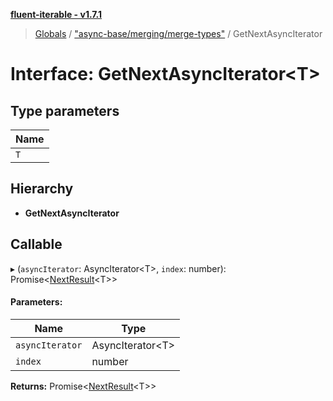**[fluent-iterable - v1.7.1](../README.md)**

> [Globals](../README.md) / ["async-base/merging/merge-types"](../modules/_async_base_merging_merge_types_.md) / GetNextAsyncIterator

# Interface: GetNextAsyncIterator\<T>

## Type parameters

Name |
------ |
`T` |

## Hierarchy

* **GetNextAsyncIterator**

## Callable

▸ (`asyncIterator`: AsyncIterator\<T>, `index`: number): Promise\<[NextResult](_async_base_merging_merge_types_.nextresult.md)\<T>>

#### Parameters:

Name | Type |
------ | ------ |
`asyncIterator` | AsyncIterator\<T> |
`index` | number |

**Returns:** Promise\<[NextResult](_async_base_merging_merge_types_.nextresult.md)\<T>>
